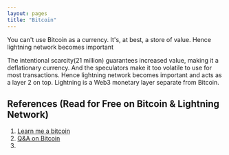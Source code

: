 ```yaml
---
layout: pages
title: "Bitcoin"
---
```


You can't use Bitcoin as a currency. It's, at best, a store of value. Hence lightning network becomes important

The intentional scarcity(21 million) guarantees increased value, making it a deflationary currency. And the speculators make it too volatile to use for most transactions. Hence lightning network becomes important and acts as a layer 2 on top. Lightning is a Web3 monetary layer separate from Bitcoin.

## References (Read for Free on Bitcoin & Lightning Network)

1. [Learn me a bitcoin](https://learnmeabitcoin.com/)
2. [Q&A on Bitcoin](https://github.com/theDavidCoen/Q-A-about-Bitcoin)
3. 
